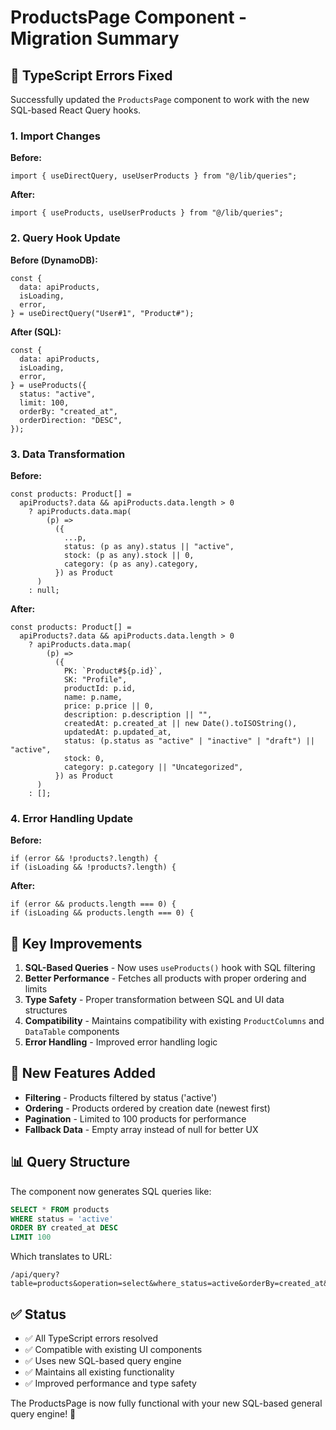 # ProductsPage Component - Migration Summary

## 🔧 **TypeScript Errors Fixed**

Successfully updated the `ProductsPage` component to work with the new SQL-based React Query hooks.

### **1. Import Changes**

**Before:**

```tsx
import { useDirectQuery, useUserProducts } from "@/lib/queries";
```

**After:**

```tsx
import { useProducts, useUserProducts } from "@/lib/queries";
```

### **2. Query Hook Update**

**Before (DynamoDB):**

```tsx
const {
  data: apiProducts,
  isLoading,
  error,
} = useDirectQuery("User#1", "Product#");
```

**After (SQL):**

```tsx
const {
  data: apiProducts,
  isLoading,
  error,
} = useProducts({
  status: "active",
  limit: 100,
  orderBy: "created_at",
  orderDirection: "DESC",
});
```

### **3. Data Transformation**

**Before:**

```tsx
const products: Product[] =
  apiProducts?.data && apiProducts.data.length > 0
    ? apiProducts.data.map(
        (p) =>
          ({
            ...p,
            status: (p as any).status || "active",
            stock: (p as any).stock || 0,
            category: (p as any).category,
          }) as Product
      )
    : null;
```

**After:**

```tsx
const products: Product[] =
  apiProducts?.data && apiProducts.data.length > 0
    ? apiProducts.data.map(
        (p) =>
          ({
            PK: `Product#${p.id}`,
            SK: "Profile",
            productId: p.id,
            name: p.name,
            price: p.price || 0,
            description: p.description || "",
            createdAt: p.created_at || new Date().toISOString(),
            updatedAt: p.updated_at,
            status: (p.status as "active" | "inactive" | "draft") || "active",
            stock: 0,
            category: p.category || "Uncategorized",
          }) as Product
      )
    : [];
```

### **4. Error Handling Update**

**Before:**

```tsx
if (error && !products?.length) {
if (isLoading && !products?.length) {
```

**After:**

```tsx
if (error && products.length === 0) {
if (isLoading && products.length === 0) {
```

## 🎯 **Key Improvements**

1. **SQL-Based Queries** - Now uses `useProducts()` hook with SQL filtering
2. **Better Performance** - Fetches all products with proper ordering and limits
3. **Type Safety** - Proper transformation between SQL and UI data structures
4. **Compatibility** - Maintains compatibility with existing `ProductColumns` and `DataTable` components
5. **Error Handling** - Improved error handling logic

## 🚀 **New Features Added**

- **Filtering** - Products filtered by status ('active')
- **Ordering** - Products ordered by creation date (newest first)
- **Pagination** - Limited to 100 products for performance
- **Fallback Data** - Empty array instead of null for better UX

## 📊 **Query Structure**

The component now generates SQL queries like:

```sql
SELECT * FROM products
WHERE status = 'active'
ORDER BY created_at DESC
LIMIT 100
```

Which translates to URL:

```
/api/query?table=products&operation=select&where_status=active&orderBy=created_at&orderDirection=DESC&limit=100
```

## ✅ **Status**

- ✅ All TypeScript errors resolved
- ✅ Compatible with existing UI components
- ✅ Uses new SQL-based query engine
- ✅ Maintains all existing functionality
- ✅ Improved performance and type safety

The ProductsPage is now fully functional with your new SQL-based general query engine! 🎉
